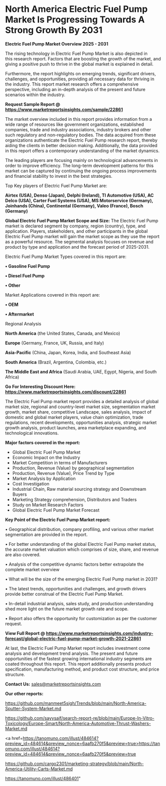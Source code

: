 # North America Electric Fuel Pump Market Is Progressing Towards A Strong Growth By 2031

<Strong> Electric Fuel Pump Market Overview 2025 - 2031</strong>

The rising technology in Electric Fuel Pump Market is also depicted in this research report. Factors that are boosting the growth of the market, and giving a positive push to thrive in the global market is explained in detail.

Furthermore, the report highlights on emerging trends, significant drivers, challenges, and opportunities, providing all necessary data for thriving in the industry. This report market research offers a comprehensive perspective, including an in-depth analysis of the present and future scenarios within the industry.

<strong>Request Sample Report @ <a href=https://www.marketreportsinsights.com/sample/22861>https://www.marketreportsinsights.com/sample/22861</a></strong>

The market overview included in this report provides information from a wide range of resources like government organizations, established companies, trade and industry associations, industry brokers and other such regulatory and non-regulatory bodies. The data acquired from these organizations authenticate the Electric Fuel Pump research report, thereby aiding the clients in better decision making. Additionally, the data provided in this report offers a contemporary understanding of the market dynamics.

The leading players are focusing mainly on technological advancements in order to improve efficiency. The long-term development patterns for this market can be captured by continuing the ongoing process improvements and financial stability to invest in the best strategies.

Top Key players of Electric Fuel Pump Market are:

<strong>Airtex (USA), Denso (Japan), Delphi (Ireland), TI Automotive (USA), AC Delco (USA), Carter Fuel Systems (USA), MS Motorservice (Germany), Joinhands (China), Continental (Germany), Valeo (France), Bosch (Germany)</strong>

<strong><b>Global Electric Fuel Pump Market Scope and Size:</b></strong>
The Electric Fuel Pump market is declared segment by company, region (country), type, and application. Players, stakeholders, and other participants in the global Electric Fuel Pump market will gain the market scope as they use the report as a powerful resource. The segmental analysis focuses on revenue and product by type and application and the forecast period of 2025-2031.

Electric Fuel Pump Market Types covered in this report are:

<strong>• Gasoline Fuel Pump

• Diesel Fuel Pump

• Other</strong>

Market Applications covered in this report are:

<strong>• OEM

• Aftermarket</strong> 

Regional Analysis

<strong>North America</strong> (the United States, Canada, and Mexico)

<strong>Europe</strong> (Germany, France, UK, Russia, and Italy)

<strong>Asia-Pacific</strong> (China, Japan, Korea, India, and Southeast Asia)

<strong>South America</strong> (Brazil, Argentina, Colombia, etc.)

<strong>The Middle East and Africa</strong> (Saudi Arabia, UAE, Egypt, Nigeria, and South Africa)

<strong>Go For Interesting Discount Here: <a href=https://www.marketreportsinsights.com/discount/22861>https://www.marketreportsinsights.com/discount/22861</a></strong>

The Electric Fuel Pump market report provides a detailed analysis of global market size, regional and country-level market size, segmentation market growth, market share, competitive Landscape, sales analysis, impact of domestic and global market players, value chain optimization, trade regulations, recent developments, opportunities analysis, strategic market growth analysis, product launches, area marketplace expanding, and technological innovations.

<strong><b>Major factors covered in the report:</b></strong>
<ul>
  <li>Global Electric Fuel Pump Market </li>
  <li>Economic Impact on the Industry</li>
  <li>Market Competition in terms of Manufacturers</li>
  <li>Production, Revenue (Value) by geographical segmentation</li>
  <li>Production, Revenue (Value), Price Trend by Type</li>
  <li>Market Analysis by Application</li>
  <li>Cost Investigation</li>
  <li>Industrial Chain, Raw material sourcing strategy and Downstream Buyers</li>
  <li>Marketing Strategy comprehension, Distributors and Traders</li>
  <li>Study on Market Research Factors</li>
  <li>Global Electric Fuel Pump Market Forecast</li>
</ul>

<strong><b>Key Point of the Electric Fuel Pump Market report:</b></strong>

• Geographical distribution, company profiling, and various other market segmentation are provided in the report.

• For better understanding of the global Electric Fuel Pump market status, the accurate market valuation which comprises of size, share, and revenue are also covered.

• Analysis of the competitive dynamic factors better extrapolate the complete market overview

• What will be the size of the emerging Electric Fuel Pump market in 2031?

• The latest trends, opportunities and challenges, and growth drivers provide better construal of the Electric Fuel Pump Market.

• In-detail industrial analysis, sales study, and production understanding shed more light on the future market growth rate and scope.

• Report also offers the opportunity for customization as per the customer request.

<strong><b>View Full Report @ <a href=https://www.marketreportsinsights.com/industry-forecast/global-electric-fuel-pump-market-growth-2021-22861>https://www.marketreportsinsights.com/industry-forecast/global-electric-fuel-pump-market-growth-2021-22861</a></b></strong>


At last, the Electric Fuel Pump Market report includes investment come analysis and development trend analysis. The present and future opportunities of the fastest growing international industry segments are coated throughout this report. This report additionally presents product specification, manufacturing method, and product cost structure, and price structure.

<strong>Contact Us:</strong>
sales@marketreportsinsights.com

<strong>Our other reports:</strong>

<a href=https://github.com/manmeet5sigh/Trends/blob/main/North-America-Sputter-System-Market.md>https://github.com/manmeet5sigh/Trends/blob/main/North-America-Sputter-System-Market.md</a>

<a href=https://github.com/sayysaif/search-report-re/blob/main/Europe-In-Vitro-Toxicology/Europe-Smart/North-America-Automotive-Thrust-Washers-Market.md>https://github.com/sayysaif/search-report-re/blob/main/Europe-In-Vitro-Toxicology/Europe-Smart/North-America-Automotive-Thrust-Washers-Market.md</a>

<a href=https://tanomuno.com/illust/484614?preview_id=484614&preview_nonce=6aafb270f5&preview=true>https://tanomuno.com/illust/484614?preview_id=484614&preview_nonce=6aafb270f5&preview=true</a>

<a href=https://github.com/cargo2301/marketing-strategy/blob/main/North-America-Utility-Carts-Market.md>https://github.com/cargo2301/marketing-strategy/blob/main/North-America-Utility-Carts-Market.md</a>

<a href=https://tanomuno.com/illust/486401>https://tanomuno.com/illust/486401</a>"

